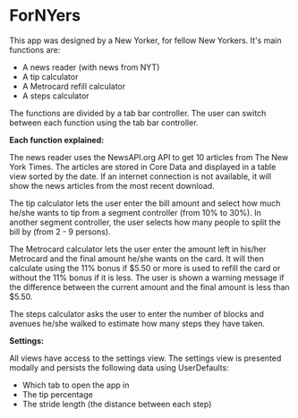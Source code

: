# ForNYers

This app was designed by a New Yorker, for fellow New Yorkers. It's main functions are:

- A news reader (with news from NYT)
- A tip calculator
- A Metrocard refill calculator
- A steps calculator

The functions are divided by a tab bar controller. The user can switch between each function using the tab bar controller.

**Each function explained:**

The news reader uses the NewsAPI.org API to get 10 articles from The New York Times. The articles are stored in Core Data
and displayed in a table view sorted by the date. If an internet connection is not available, it will show the news articles
from the most recent download.

The tip calculator lets the user enter the bill amount and select how much he/she wants to tip from a segment controller
(from 10% to 30%). In another segment controller, the user selects how many people to split the bill by (from 2 - 9 persons).

The Metrocard calculator lets the user enter the amount left in his/her Metrocard and the final amount he/she wants on the card.
It will then calculate using the 11% bonus if $5.50 or more is used to refill the card or without the 11% bonus if it is less.
The user is shown a warning message if the difference between the current amount and the final amount is less than $5.50.

The steps calculator asks the user to enter the number of blocks and avenues he/she walked to estimate how many steps
they have taken.

**Settings:**

All views have access to the settings view. The settings view is presented modally and persists the following data using UserDefaults:

- Which tab to open the app in
- The tip percentage
- The stride length (the distance between each step)

